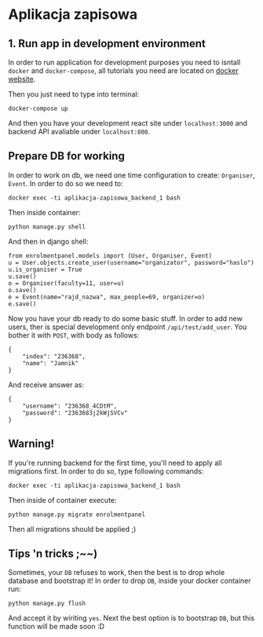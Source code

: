 # Aplikacja zapisowa

## 1. Run app in development environment
In order to run application for development purposes you need to isntall `docker` and `docker-compose`, all tutorials you need are located on [docker website](https://docs.docker.com/install/).

Then you just need to type into terminal:
```
docker-compose up
```
And then you have your development react site under `localhost:3000` and backend API avaliable under `localhost:800`.

## Prepare DB for working

In order to work on db, we need one time configuration to create: `Organiser`, `Event`. In order to do so we need to:
```
docker exec -ti aplikacja-zapisowa_backend_1 bash
```
Then inside container:
```
python manage.py shell
```
And then in django shell:
```
from enrolmentpanel.models import (User, Organiser, Event)
u = User.objects.create_user(username="organizator", password="haslo")
u.is_organiser = True
u.save()
o = Organiser(faculty=11, user=u)
o.save()
e = Event(name="rajd_nazwa", max_people=69, organizer=o)
e.save()
```
Now you have your db ready to do some basic stuff.
In order to add new users, ther is special development only endpoint `/api/test/add_user`. You bother it with `POST`, with body as follows:
```
{
	"index": "236368",
	"name": "Jamnik"
}
```

And receive answer as:
```
{
    "username": "236368_4CDtM",
    "password": "2363683j2kWjSVCv"
}
```


## Warning!

If you're running backend for the first time, you'll need to apply all migrations first. In order to do so, type following commands:
```
docker exec -ti aplikacja-zapisowa_backend_1 bash
```
Then inside of container execute:
```
python manage.py migrate enrolmentpanel
```
Then all migrations should be applied ;)


## Tips 'n tricks ;~~)

Sometimes, your `DB` refuses to work, then the best is to drop whole database and bootstrap it! In order to drop `DB`, inside your docker container run: 
```
python manage.py flush
```
And accept it by wiriting `yes`.
Next the best option is to bootstrap `DB`, but this function will be made soon :D 